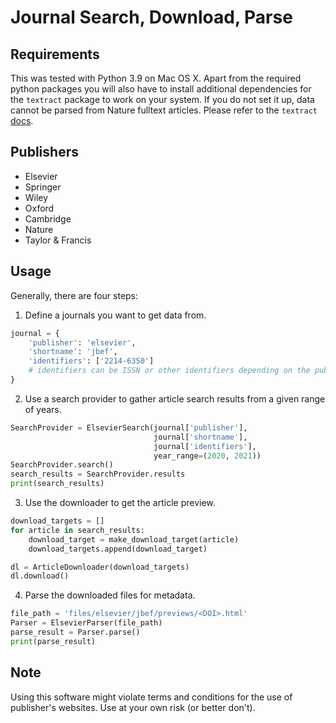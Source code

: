 # Journal Search, Download, Parse

## Requirements
This was tested with Python 3.9 on Mac OS X. Apart from the required python packages you will also have to install additional dependencies for the ```textract``` package to work on your system. If you do not set it up, data cannot be parsed from Nature fulltext articles. Please refer to the ```textract``` [docs](https://textract.readthedocs.io/).

## Publishers
- Elsevier
- Springer
- Wiley
- Oxford
- Cambridge
- Nature
- Taylor & Francis

## Usage
Generally, there are four steps:
1. Define a journals you want to get data from.
```python
journal = {
    'publisher': 'elsevier',
    'shortname': 'jbef',
    'identifiers': ['2214-6350']  
    # identifiers can be ISSN or other identifiers depending on the publisher
}
```

2. Use a search provider to gather article search results from a given range of years.
```python
SearchProvider = ElsevierSearch(journal['publisher'], 
                                journal['shortname'], 
                                journal['identifiers'], 
                                year_range=(2020, 2021))
SearchProvider.search()
search_results = SearchProvider.results
print(search_results)
```

3. Use the downloader to get the article preview.
```python
download_targets = []
for article in search_results:
    download_target = make_download_target(article)
    download_targets.append(download_target)

dl = ArticleDownloader(download_targets)
dl.download()
```

4. Parse the downloaded files for metadata.
```python
file_path = 'files/elsevier/jbef/previews/<DOI>.html'
Parser = ElsevierParser(file_path)
parse_result = Parser.parse()
print(parse_result)
```

## Note
Using this software might violate terms and conditions for the use of publisher's websites. Use at your own risk (or better don't). 